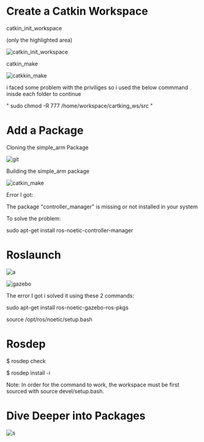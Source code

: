 # Create a Catkin Workspace

catkin_init_workspace

(only the highlighted area)

![catkin_init_workspace](https://github.com/humaid7madi/Mobile-Robotics/assets/94049507/2382cafc-94eb-4f9d-9985-049e20cee2b4)

catkin_make

![catkkin_make](https://github.com/humaid7madi/Mobile-Robotics/assets/94049507/699e477a-8f83-4b4f-8df0-306026d23926)


i faced some problem with the priviliges so i used the below commmand inisde each folder to continue 

" sudo chmod -R 777 /home/workspace/cartking_ws/src "

# Add a Package

Cloning the simple_arm Package

![git](https://github.com/humaid7madi/Mobile-Robotics/assets/94049507/db26a6dc-1531-44f8-9d5c-2d16812e7b8d)

Building the simple_arm package

![catkin_make](https://github.com/humaid7madi/Mobile-Robotics/assets/94049507/84fafa2d-90a2-4955-b477-b277bbae7e67)


Error I got:

The package "controller_manager" is missing or not installed in your system

To solve the problem:

sudo apt-get install ros-noetic-controller-manager

# Roslaunch

![a](https://github.com/humaid7madi/Mobile-Robotics/assets/94049507/31ccf3b9-f9f8-45d6-956f-ee263efd4844)

![gazebo](https://github.com/humaid7madi/Mobile-Robotics/assets/94049507/cb3cddec-3d60-43e8-9cf2-8ccf101ca387)



The error I got i solved it using these 2 commands:

sudo apt-get install ros-noetic-gazebo-ros-pkgs

source /opt/ros/noetic/setup.bash


# Rosdep

$ rosdep check <package name>

$ rosdep install -i <package name>

Note: In order for the command to work, the workspace must be first sourced with source devel/setup.bash.


# Dive Deeper into Packages

![s](https://github.com/humaid7madi/Mobile-Robotics/assets/94049507/327689d6-4f7b-4e85-817e-a621277f5099)




